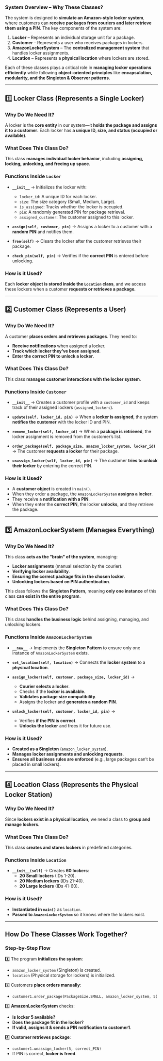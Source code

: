 
### **System Overview – Why These Classes?**

The system is designed to **simulate an Amazon-style locker system**, where customers can **receive packages from couriers and later retrieve them using a PIN**. The key components of the system are:

1. **Locker** – Represents an individual storage unit for a package.
2. **Customer** – Represents a user who receives packages in lockers.
3. **AmazonLockerSystem** – The **centralized management system** that handles locker assignments.
4. **Location** – Represents a **physical location** where lockers are stored.

Each of these classes plays a critical role in **managing locker operations efficiently** while following **object-oriented principles** like **encapsulation, modularity, and the Singleton & Observer patterns**.

---

## **1️⃣ Locker Class (Represents a Single Locker)**

### **Why Do We Need It?**

A locker is the **core entity** in our system—it **holds the package and assigns it to a customer**. Each locker has **a unique ID, size, and status (occupied or available)**.

### **What Does This Class Do?**

This class **manages individual locker behavior**, including **assigning, locking, unlocking, and freeing up space**.

### **Functions Inside `Locker`**

- **`__init__`** → Initializes the locker with:
    
    - `locker_id`: A unique ID for each locker.
    - `size`: The size category (Small, Medium, Large).
    - `is_assigned`: Tracks whether the locker is occupied.
    - `pin`: A randomly generated PIN for package retrieval.
    - `assigned_customer`: The customer assigned to this locker.
- **`assign(self, customer, pin)`** → Assigns a locker to a customer with a **random PIN** and notifies them.
    
- **`free(self)`** → Clears the locker after the customer retrieves their package.
    
- **`check_pin(self, pin)`** → Verifies if the **correct PIN** is entered before unlocking.
    

### **How is it Used?**

Each **locker object is stored inside the `Location` class**, and we access these lockers when a customer **requests or retrieves a package**.

---

## **2️⃣ Customer Class (Represents a User)**

### **Why Do We Need It?**

A customer **places orders and retrieves packages**. They need to:

- **Receive notifications** when assigned a locker.
- **Track which locker they’ve been assigned**.
- **Enter the correct PIN to unlock a locker**.

### **What Does This Class Do?**

This class **manages customer interactions with the locker system**.

### **Functions Inside `Customer`**

- **`__init__`** → Creates a customer profile with a `customer_id` and keeps track of their assigned lockers (`assigned_lockers`).
    
- **`update(self, locker_id, pin)`** → When a **locker is assigned**, the system **notifies the customer** with the locker ID and PIN.
    
- **`remove_locker(self, locker_id)`** → When a **package is retrieved**, the locker assignment is removed from the customer’s list.
    
- **`order_package(self, package_size, amazon_locker_system, locker_id)`** → The customer **requests a locker** for their package.
    
- **`unassign_locker(self, locker_id, pin)`** → The customer **tries to unlock their locker** by entering the correct PIN.
    

### **How is it Used?**

- A **customer object** is created in `main()`.
- When they order a package, the `AmazonLockerSystem` **assigns a locker**.
- They receive a **notification with a PIN**.
- When they enter the **correct PIN**, the locker **unlocks**, and they retrieve the package.

---

## **3️⃣ AmazonLockerSystem (Manages Everything)**

### **Why Do We Need It?**

This class **acts as the "brain" of the system**, managing:

- **Locker assignments** (manual selection by the courier).
- **Verifying locker availability**.
- **Ensuring the correct package fits in the chosen locker**.
- **Unlocking lockers based on PIN authentication**.

This class follows the **Singleton Pattern**, meaning **only one instance** of this class **can exist in the entire program**.

### **What Does This Class Do?**

This class **handles the business logic** behind assigning, managing, and unlocking lockers.

### **Functions Inside `AmazonLockerSystem`**

- **`__new__`** → Implements the **Singleton Pattern** to ensure only one instance of `AmazonLockerSystem` exists.
    
- **`set_location(self, location)`** → Connects the **locker system** to a **physical location**.
    
- **`assign_locker(self, customer, package_size, locker_id)`** →
    
    - **Courier selects a locker**.
    - Checks if the **locker is available**.
    - **Validates package size compatibility**.
    - Assigns the locker and **generates a random PIN**.
- **`unlock_locker(self, customer, locker_id, pin)`** →
    
    - Verifies **if the PIN is correct**.
    - **Unlocks the locker** and frees it for future use.

### **How is it Used?**

- **Created as a Singleton** (`amazon_locker_system`).
- **Manages locker assignments and unlocking requests**.
- **Ensures all business rules are enforced** (e.g., large packages can’t be placed in small lockers).

---

## **4️⃣ Location Class (Represents the Physical Locker Station)**

### **Why Do We Need It?**

Since **lockers exist in a physical location**, we need a class to **group and manage lockers**.

### **What Does This Class Do?**

This class **creates and stores lockers** in predefined categories.

### **Functions Inside `Location`**

- **`__init__(self)`** → Creates **60 lockers**:
    - **20 Small lockers** (IDs 1-20).
    - **20 Medium lockers** (IDs 21-40).
    - **20 Large lockers** (IDs 41-60).

### **How is it Used?**

- **Instantiated in `main()`** as `location`.
- **Passed to `AmazonLockerSystem`** so it knows where the lockers exist.

---

## **How Do These Classes Work Together?**

### **Step-by-Step Flow**

1️⃣ The program **initializes the system**:

- `amazon_locker_system` (Singleton) is created.
- `location` (Physical storage for lockers) is initialized.

2️⃣ Customers **place orders manually**:

- `customer1.order_package(PackageSize.SMALL, amazon_locker_system, 5)`

3️⃣ **AmazonLockerSystem** checks:

- **Is locker 5 available?**
- **Does the package fit in the locker?**
- **If valid, assigns it & sends a PIN notification to customer1**.

4️⃣ **Customer retrieves package**:

- `customer1.unassign_locker(5, correct_PIN)`
- If PIN is correct, **locker is freed**.
